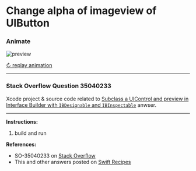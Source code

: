 # Change alpha of imageview of UIButton
### Animate

![preview](https://i.stack.imgur.com/EQjAS.gif)

[↻ replay animation](https://i.stack.imgur.com/EQjAS.gif)

---

### Stack Overflow Question 35040233

Xcode project & source code related to [Subclass a UIControl and preview in Interface Builder with `IBDesignable` and `IBInspectable`](http://stackoverflow.com/a/35040693/218152) anwser.

---

**Instructions:**

1. build and run

**References:**

- SO-35040233 on [Stack Overflow](http://stackoverflow.com/questions/35040233/change-alpha-of-imageview-of-uibutton)
- This and other answers posted on [Swift Recipes](http://swiftarchitect.com/recipes/)

